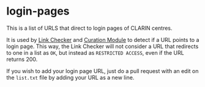 # login-pages
This is a list of URLS that direct to login pages of CLARIN centres.

It is used by [Link Checker](https://github.com/acdh-oeaw/stormychecker) and [Curation Module](https://github.com/clarin-eric/clarin-curation-module) to detect if a URL points to a login page. This way, the Link Checker will not consider a URL that redirects to one in a list as `OK`, but instead as `RESTRICTED ACCESS`, even if the URL returns 200.

If you wish to add your login page URL, just do a pull request with an edit on the `list.txt` file by adding your URL as a new line.
